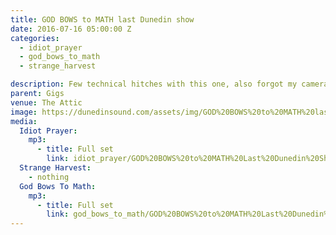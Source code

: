 ```yaml
---
title: GOD BOWS to MATH last Dunedin show
date: 2016-07-16 05:00:00 Z
categories:
  - idiot_prayer
  - god_bows_to_math
  - strange_harvest

description: Few technical hitches with this one, also forgot my camera. Quality suffers.
parent: Gigs
venue: The Attic
image: https://dunedinsound.com/assets/img/GOD%20BOWS%20to%20MATH%20last%20Dunedin%20show/cover.jpg
media:
  Idiot Prayer:
    mp3:
      - title: Full set
        link: idiot_prayer/GOD%20BOWS%20to%20MATH%20Last%20Dunedin%20Show%20-%20Idiot%20Prayer.mp3
  Strange Harvest:
    - nothing
  God Bows To Math:
    mp3:
      - title: Full set
        link: god_bows_to_math/GOD%20BOWS%20to%20MATH%20Last%20Dunedin%20Show%20-%20God%20Bows%20To%20Math.mp3
---
```


